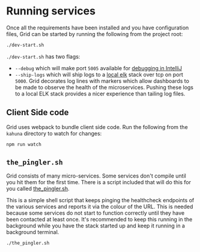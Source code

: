 # Running services

Once all the requirements have been installed and you have configuration files, Grid can be started by running the following from the project root:

```bash
./dev-start.sh
```

`./dev-start.sh` has two flags:

- `--debug` which will make port `5005` available for [debugging in IntelliJ](https://www.jetbrains.com/help/idea/attaching-to-local-process.html)
- `--ship-logs` which will ship logs to a [local elk](https://github.com/guardian/local-elk) stack over tcp on port `5000`.
Grid decorates log lines with markers which allow dashboards to be made to observe the health of the microservices.
Pushing these logs to a local ELK stack provides a nicer experience than tailing log files.

## Client Side code
Grid uses webpack to bundle client side code. Run the following from the `kahuna` directory to watch for changes:

```bash
npm run watch
```

## `the_pingler.sh`
Grid consists of many micro-services. Some services don't compile until you hit them for the first time.
There is a script included that will do this for you called [the_pingler.sh](../the_pingler.sh).

This is a simple shell script that keeps pinging the healthcheck endpoints of the various
services and reports it via the colour of the URL.  This is needed because some services do
not start to function correctly until they have been contacted at least once.
It's recommended to keep this running in the background while you have the stack started up
and keep it running in a background terminal.

```bash
./the_pingler.sh
```

